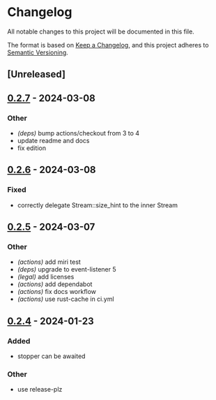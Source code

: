 # Changelog
All notable changes to this project will be documented in this file.

The format is based on [Keep a Changelog](https://keepachangelog.com/en/1.0.0/),
and this project adheres to [Semantic Versioning](https://semver.org/spec/v2.0.0.html).

## [Unreleased]

## [0.2.7](https://github.com/jbr/stopper/compare/v0.2.6...v0.2.7) - 2024-03-08

### Other
- *(deps)* bump actions/checkout from 3 to 4
- update readme and docs
- fix edition

## [0.2.6](https://github.com/jbr/stopper/compare/v0.2.5...v0.2.6) - 2024-03-08

### Fixed
- correctly delegate Stream::size_hint to the inner Stream

## [0.2.5](https://github.com/jbr/stopper/compare/v0.2.4...v0.2.5) - 2024-03-07

### Other
- *(actions)* add miri test
- *(deps)* upgrade to event-listener 5
- *(legal)* add licenses
- *(actions)* add dependabot
- *(actions)* fix docs workflow
- *(actions)* use rust-cache in ci.yml

## [0.2.4](https://github.com/jbr/stopper/compare/v0.2.3...v0.2.4) - 2024-01-23

### Added
- stopper can be awaited

### Other
- use release-plz
